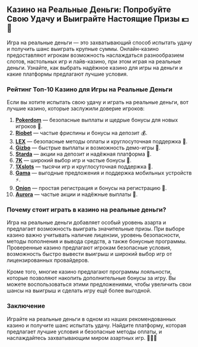 ## Казино на Реальные Деньги: Попробуйте Свою Удачу и Выиграйте Настоящие Призы 💵🎰

Игра на реальные деньги — это захватывающий способ испытать удачу и получить шанс выиграть крупные суммы. Онлайн-казино предоставляют игрокам возможность наслаждаться разнообразием слотов, настольных игр и лайв-казино, при этом играя на реальные деньги. Узнайте, как выбрать надёжное казино для игры на деньги и какие платформы предлагают лучшие условия.

### Рейтинг Топ-10 Казино для Игры на Реальные Деньги

Если вы хотите испытать свою удачу и играть на реальные деньги, вот лучшие казино, которые заслужили доверие игроков:

1. **[Pokerdom](https://brandplay.link/4k77v2yx)** — безопасные выплаты и щедрые бонусы для новых игроков 🎲.
2. **[Riobet](https://brandplay.link/7xBLTPyj)** — частые фриспины и бонусы на депозит 💰.
3. **[LEX](https://brandplay.link/zW4hdDFV)** — безопасные методы оплаты и круглосуточная поддержка 🎉.
4. **[Gizbo](https://brandplay.link/bprXw4YV)** — быстрые выплаты и возможность демо-игры 🎁.
5. **[Starda](https://brandplay.link/fB7xwRFL)** — акции на депозит и надёжная платформа 🎈.
6. **[7K](https://brandplay.link/BvQyFShp)** — широкий выбор игр и частые бонусы 🎯.
7. **[1Xslots](https://brandplay.link/hSB1khtr)** — тысячи игр и круглосуточная поддержка 🌟.
8. **[Gama](https://brandplay.link/j6NMKsDz)** — выгодные предложения и поддержка мобильных устройств ⚡.
9. **[Onion](https://brandplay.link/zBGRVpQ9)** — простая регистрация и бонусы на регистрацию 🎰.
10. **[Aurora](https://10trafic-stat2.com/click/668546556bcc6313411604bd/6766/13032/subaccount)** — частые акции и надёжные выплаты 💎.

### Почему стоит играть в казино на реальные деньги?

Игра на реальные деньги добавляет особый уровень азарта и предлагает возможность выиграть значительные призы. При выборе казино важно учитывать наличие лицензии, уровень безопасности, методы пополнения и вывода средств, а также бонусные программы. Проверенные казино предлагают игрокам безопасные условия, возможность быстро вывести выигрыш и широкий выбор игр от лицензированных провайдеров.

Кроме того, многие казино предлагают программы лояльности, которые позволяют накопить дополнительные бонусы за игру. Вы можете воспользоваться этими предложениями, чтобы увеличить свои шансы на выигрыш и сделать игру ещё более выгодной.

### Заключение

Играйте на реальные деньги в одном из наших рекомендованных казино и получите шанс испытать удачу. Найдите платформу, которая предлагает лучшие условия и безопасные методы оплаты, и наслаждайтесь захватывающим миром азартных игр. 🎉💵💸
